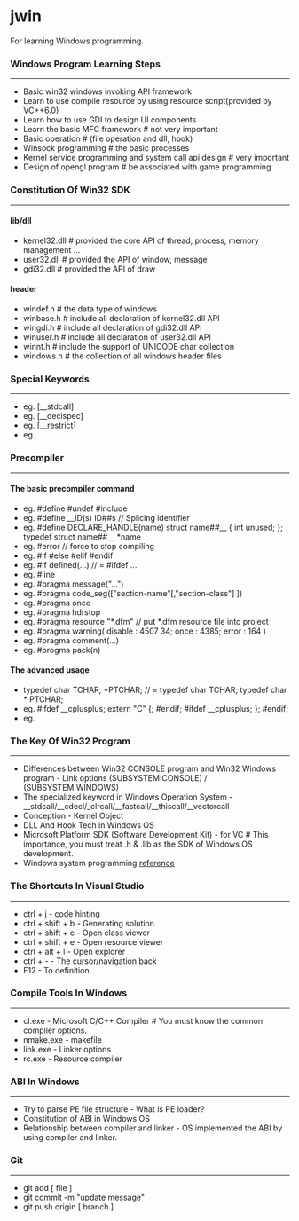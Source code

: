 # jwin
For learning Windows programming.

### Windows Program Learning Steps

---

- Basic win32 windows invoking API framework
- Learn to use compile resource by using resource script(provided by VC++6.0)
- Learn how to use GDI to design UI components
- Learn the basic MFC framework # not very important
- Basic operation # (file operation and dll, hook)
- Winsock programming # the basic processes
- Kernel service programming and system call api design # very important
- Design of opengl program # be associated with game programming

### Constitution Of Win32 SDK

---

#### lib/dll
- kernel32.dll # provided the core API of thread, process, memory management ... 
- user32.dll   # provided the API of window, message
- gdi32.dll    # provided the API of draw

#### header
- windef.h 	# the data type of windows
- winbase.h # include all declaration of kernel32.dll API
- wingdi.h 	# include all declaration of gdi32.dll API
- winuser.h # include all declaration of user32.dll API
- winnt.h 	# include the support of UNICODE char collection
- windows.h # the collection of all windows header files

### Special Keywords

---

- eg. [__stdcall]
- eg. [__declspec]
- eg. [__restrict]
- eg. 

### Precompiler

---

#### The basic precompiler command
- eg. #define #undef #include
- eg. #define __ID(s) ID##s // Splicing identifier
- eg. #define DECLARE_HANDLE(name) struct name##__ { int unused; }; typedef struct name##__ *name
- eg. #error // force to stop compiling
- eg. #if #else #elif #endif
- eg. #if defined(...) // = #ifdef ...
- eg. #line
- eg. #pragma message("...")
- eg. #pragma code_seg(["section-name"[,"section-class"] ])
- eg. #pragma once
- eg. #pragma hdrstop
- eg. #pragma resource "*.dfm" // put *.dfm resource file into project
- eg. #pragma warning( disable : 4507 34; once : 4385; error : 164 )
- eg. #pragma comment(...)
- eg. #progma pack(n)

#### The advanced usage
- typedef char TCHAR, *PTCHAR; // = typedef char TCHAR; typedef char * PTCHAR;
- eg. #ifdef __cplusplus; extern "C" {; #endif; #ifdef __cplusplus; }; #endif;
- eg. 

### The Key Of Win32 Program

---

- Differences between Win32 CONSOLE program and Win32 Windows program - Link options (SUBSYSTEM:CONSOLE) / (SUBSYSTEM:WINDOWS)
- The specialized keyword in Windows Operation System - __stdcall/__cdecl/_clrcall/__fastcall/__thiscall/__vectorcall
- Conception - Kernel Object
- DLL And Hook Tech in Windows OS
- Microsoft Platform SDK (Software Development Kit) - for VC # This importance, you must treat .h & .lib as the SDK of Windows OS development.
- Windows system programming [reference](https://msdn.microsoft.com/zh-cn)

### The Shortcuts In Visual Studio

---

- ctrl + j - code hinting
- ctrl + shift + b - Generating solution
- ctrl + shift + c - Open class viewer
- ctrl + shift + e - Open resource viewer
- ctrl + alt + l - Open explorer
- ctrl + - - The cursor/navigation back
- F12 - To definition

### Compile Tools In Windows

---

- cl.exe - Microsoft C/C++ Compiler # You must know the common compiler options.
- nmake.exe - makefile
- link.exe - Linker options
- rc.exe - Resource compiler

### ABI In Windows

---

- Try to parse PE file structure - What is PE loader?
- Constitution of ABI in Windows OS
- Relationship between compiler and linker - OS implemented the ABI by using compiler and linker.

### Git

---

- git add [ file ]
- git commit -m "update message"
- git push origin [ branch ]